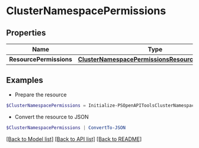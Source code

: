 # ClusterNamespacePermissions
## Properties

Name | Type | Description | Notes
------------ | ------------- | ------------- | -------------
**ResourcePermissions** | [**ClusterNamespacePermissionsResourcePermissions**](ClusterNamespacePermissionsResourcePermissions.md) |  | [optional] 

## Examples

- Prepare the resource
```powershell
$ClusterNamespacePermissions = Initialize-PSOpenAPIToolsClusterNamespacePermissions  -ResourcePermissions null
```

- Convert the resource to JSON
```powershell
$ClusterNamespacePermissions | ConvertTo-JSON
```

[[Back to Model list]](../README.md#documentation-for-models) [[Back to API list]](../README.md#documentation-for-api-endpoints) [[Back to README]](../README.md)

